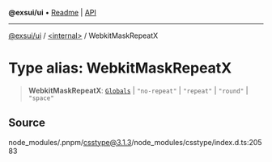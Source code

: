 **@exsui/ui** • [Readme](../../README.md) \| [API](../../globals.md)

***

[@exsui/ui](../../README.md) / [\<internal\>](../README.md) / WebkitMaskRepeatX

# Type alias: WebkitMaskRepeatX

> **WebkitMaskRepeatX**: [`Globals`](Globals.md) \| `"no-repeat"` \| `"repeat"` \| `"round"` \| `"space"`

## Source

node\_modules/.pnpm/csstype@3.1.3/node\_modules/csstype/index.d.ts:20583
